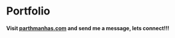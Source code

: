 # Portfolio
#### Visit [parthmanhas.com](https://parthmanhas.com) and send me a message, lets connect!!!
